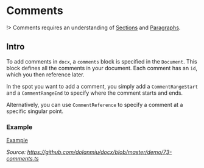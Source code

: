 # Comments

!> Comments requires an understanding of [Sections](usage/sections.md) and [Paragraphs](usage/paragraph.md).

## Intro

To add comments in `docx`, a `comments` block is specified in the `Document`. This block defines all the comments in your document. Each comment has an `id`, which you then reference later.

In the spot you want to add a comment, you simply add a `CommentRangeStart` and a `CommentRangeEnd` to specify where the comment starts and ends.

Alternatively, you can use `CommentReference` to specify a comment at a specific singular point.

### Example

[Example](https://raw.githubusercontent.com/dolanmiu/docx/master/demo/73-comments.ts ":include")

_Source: https://github.com/dolanmiu/docx/blob/master/demo/73-comments.ts_
